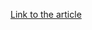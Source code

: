 [Link to the article](https://trendmicro.com/en_us/research/20/i/analysis-of-a-convoluted-attack-chain-involving-ngrok.html)
